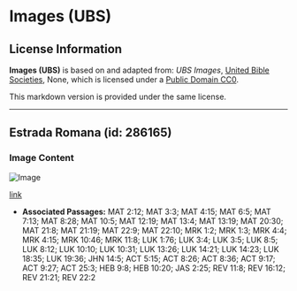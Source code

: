 # Images (UBS)

## License Information

**Images (UBS)** is based on and adapted from: _UBS Images_, [United Bible Societies](https://unitedbiblesocieties.org/), None, which is licensed under a [Public Domain CC0](https://creativecommons.org/public-domain/cc0/).

This markdown version is provided under the same license.



--------------------------------

## Estrada Romana (id: 286165)

### Image Content

![Image](https://cdn.aquifer.bible/aquifer-content/resources/Media/WEB-0420_roman_road.jpg)

[link](https://cdn.aquifer.bible/aquifer-content/resources/Media/WEB-0420_roman_road.jpg)

* **Associated Passages:** MAT 2:12; MAT 3:3; MAT 4:15; MAT 6:5; MAT 7:13; MAT 8:28; MAT 10:5; MAT 12:19; MAT 13:4; MAT 13:19; MAT 20:30; MAT 21:8; MAT 21:19; MAT 22:9; MAT 22:10; MRK 1:2; MRK 1:3; MRK 4:4; MRK 4:15; MRK 10:46; MRK 11:8; LUK 1:76; LUK 3:4; LUK 3:5; LUK 8:5; LUK 8:12; LUK 10:10; LUK 10:31; LUK 13:26; LUK 14:21; LUK 14:23; LUK 18:35; LUK 19:36; JHN 14:5; ACT 5:15; ACT 8:26; ACT 8:36; ACT 9:17; ACT 9:27; ACT 25:3; HEB 9:8; HEB 10:20; JAS 2:25; REV 11:8; REV 16:12; REV 21:21; REV 22:2


